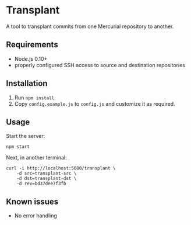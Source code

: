 Transplant
==========

A tool to transplant commits from one Mercurial repository to another.


Requirements
------------

* Node.js 0.10+
* properly configured SSH access to source and destination repositories


Installation
------------

1. Run `npm install`
2. Copy `config.example.js` to `config.js` and customize it as required.


Usage
-----

Start the server:

    npm start

Next, in another terminal:

    curl -i http://localhost:5000/transplant \
        -d src=transplant-src \
        -d dst=transplant-dst \
        -d rev=bd37dee7f3fb


Known issues
------------

* No error handling
